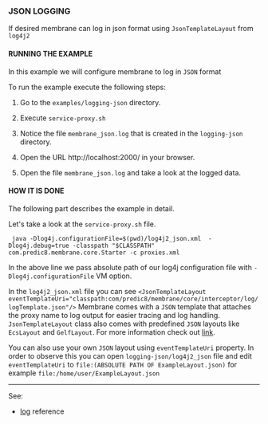 ### JSON LOGGING

If desired membrane can log in json format using `JsonTemplateLayout` 
from `log4j2`

#### RUNNING THE EXAMPLE

In this example we will configure membrane to log in `JSON` format

To run the example execute the following steps:

1. Go to the `examples/logging-json` directory.

2. Execute `service-proxy.sh`

3. Notice the file `membrane_json.log` that is created in the `logging-json` directory.

4. Open the URL http://localhost:2000/ in your browser.

5. Open the file `membrane_json.log` and take a look at the logged data.


#### HOW IT IS DONE

The following part describes the example in detail.

Let's take a look at the `service-proxy.sh` file.

```
 java -Dlog4j.configurationFile=$(pwd)/log4j2_json.xml  -Dlog4j.debug=true -classpath "$CLASSPATH" com.predic8.membrane.core.Starter -c proxies.xml
```

In the above line we pass absolute path of our log4j configuration file with `-Dlog4j.configurationFile` VM option.

In the `log4j2_json.xml` file you can see `<JsonTemplateLayout eventTemplateUri="classpath:com/predic8/membrane/core/interceptor/log/logTemplate.json"/>`
Membrane comes with a `JSON` template that attaches the proxy name to log output for easier tracing and log handling.
`JsonTemplateLayout` class also comes with predefined `JSON` layouts like `EcsLayout` and `GelfLayout`. For more information check out [link](https://logging.apache.org/log4j/2.x/manual/json-template-layout.html). 

You can also use your own `JSON` layout using `eventTemplateUri` property. In order to observe this you can open `logging-json/log4j2_json` file and edit
`eventTemplateUri` to `file:(ABSOLUTE PATH OF ExampleLayout.json)` for example `file:/home/user/ExampleLayout.json`

---
See:
- [log](https://membrane-soa.org/api-gateway-doc/current/configuration/reference/log.htm) reference